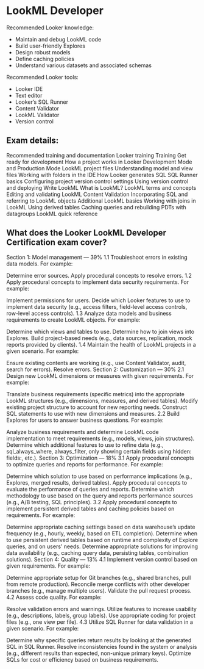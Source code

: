 # LookML Developer

Recommended Looker knowledge:
- Maintain and debug LookML code
- Build user-friendly Explores
- Design robust models
- Define caching policies
- Understand various datasets and associated schemas

Recommended Looker tools:
- Looker IDE
- Text editor
- Looker’s SQL Runner
- Content Validator
- LookML Validator
- Version control

## Exam details:

Recommended training and documentation
Looker training
Training
Get ready for development
How a project works in Looker
Development Mode and Production Mode
LookML project files
Understanding model and view files
Working with folders in the IDE
How Looker generates SQL
SQL Runner basics
Configuring project version control settings
Using version control and deploying
Write LookML
What is LookML?
LookML terms and concepts
Editing and validating LookML
Content Validation
Incorporating SQL and referring to LookML objects
Additional LookML basics
Working with joins in LookML
Using derived tables
Caching queries and rebuilding PDTs with datagroups
LookML quick reference


## What does the Looker LookML Developer Certification exam cover?
Section 1: Model management — 39%
1.1 Troubleshoot errors in existing data models. For example:

Determine error sources.
Apply procedural concepts to resolve errors.
1.2 Apply procedural concepts to implement data security requirements. For example:

Implement permissions for users.
Decide which Looker features to use to implement data security (e.g., access filters, field-level access controls, row-level access controls).
1.3 Analyze data models and business requirements to create LookML objects. For example:

Determine which views and tables to use.
Determine how to join views into Explores.
Build project-based needs (e.g., data sources, replication, mock reports provided by clients).
1.4 Maintain the health of LookML projects in a given scenario. For example:

Ensure existing contents are working (e.g., use Content Validator, audit, search for errors).
Resolve errors.
Section 2: Customization — 30%
2.1 Design new LookML dimensions or measures with given requirements. For example:

Translate business requirements (specific metrics) into the appropriate LookML structures (e.g., dimensions, measures, and derived tables).
Modify existing project structure to account for new reporting needs.
Construct SQL statements to use with new dimensions and measures.
2.2 Build Explores for users to answer business questions. For example:

Analyze business requirements and determine LookML code implementation to meet requirements (e.g., models, views, join structures).
Determine which additional features to use to refine data (e.g., sql_always_where, always_filter, only showing certain fields using hidden: fields:, etc.).
Section 3: Optimization — 18%
3.1 Apply procedural concepts to optimize queries and reports for performance. For example:

Determine which solution to use based on performance implications (e.g., Explores, merged results, derived tables).
Apply procedural concepts to evaluate the performance of queries and reports.
Determine which methodology to use based on the query and reports performance sources (e.g., A/B testing, SQL principles).
3.2 Apply procedural concepts to implement persistent derived tables and caching policies based on requirements. For example:

Determine appropriate caching settings based on data warehouse’s update frequency (e.g., hourly, weekly, based on ETL completion).
Determine when to use persistent derived tables based on runtime and complexity of Explore queries, and on users’ needs.
Determine appropriate solutions for improving data availability (e.g., caching query data, persisting tables, combination solutions).
Section 4: Quality — 13%
4.1 Implement version control based on given requirements. For example:

Determine appropriate setup for Git branches (e.g., shared branches, pull from remote production).
Reconcile merge conflicts with other developer branches (e.g., manage multiple users).
Validate the pull request process.
4.2 Assess code quality. For example:

Resolve validation errors and warnings.
Utilize features to increase usability (e.g., descriptions, labels, group labels).
Use appropriate coding for project files (e.g., one view per file).
4.3 Utilize SQL Runner for data validation in a given scenario. For example:

Determine why specific queries return results by looking at the generated SQL in SQL Runner.
Resolve inconsistencies found in the system or analysis (e.g., different results than expected, non-unique primary keys).
Optimize SQLs for cost or efficiency based on business requirements.

